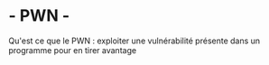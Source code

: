 # - PWN -

Qu'est ce que le PWN : exploiter une vulnérabilité présente dans un programme pour en tirer avantage